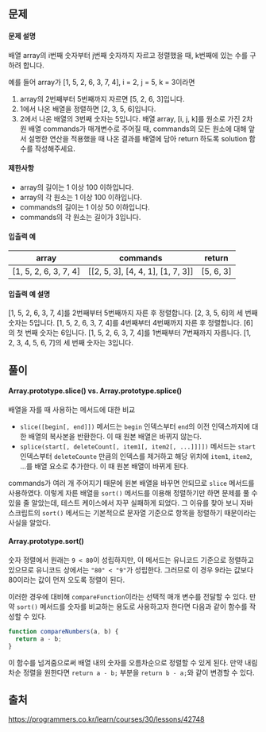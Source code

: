 ## 문제
#### 문제 설명
배열 array의 i번째 숫자부터 j번째 숫자까지 자르고 정렬했을 때, k번째에 있는 수를 구하려 합니다.

예를 들어 array가 [1, 5, 2, 6, 3, 7, 4], i = 2, j = 5, k = 3이라면

1. array의 2번째부터 5번째까지 자르면 [5, 2, 6, 3]입니다.
2. 1에서 나온 배열을 정렬하면 [2, 3, 5, 6]입니다.
3. 2에서 나온 배열의 3번째 숫자는 5입니다.
배열 array, [i, j, k]를 원소로 가진 2차원 배열 commands가 매개변수로 주어질 때, commands의 모든 원소에 대해 앞서 설명한 연산을 적용했을 때 나온 결과를 배열에 담아 return 하도록 solution 함수를 작성해주세요.

#### 제한사항
- array의 길이는 1 이상 100 이하입니다.
- array의 각 원소는 1 이상 100 이하입니다.
- commands의 길이는 1 이상 50 이하입니다.
- commands의 각 원소는 길이가 3입니다.

#### 입출력 예
| array |	commands |	return |
|:-:|:-:|:-:|
| [1, 5, 2, 6, 3, 7, 4] |	[[2, 5, 3], [4, 4, 1], [1, 7, 3]] |	[5, 6, 3] |

#### 입출력 예 설명
[1, 5, 2, 6, 3, 7, 4]를 2번째부터 5번째까지 자른 후 정렬합니다. [2, 3, 5, 6]의 세 번째 숫자는 5입니다.
[1, 5, 2, 6, 3, 7, 4]를 4번째부터 4번째까지 자른 후 정렬합니다. [6]의 첫 번째 숫자는 6입니다.
[1, 5, 2, 6, 3, 7, 4]를 1번째부터 7번째까지 자릅니다. [1, 2, 3, 4, 5, 6, 7]의 세 번째 숫자는 3입니다.

## 풀이
#### Array.prototype.slice() vs. Array.prototype.splice()
배열을 자를 때 사용하는 메서드에 대한 비교
- `slice([begin[, end]])` 메서드는 `begin` 인덱스부터 `end`의 이전 인덱스까지에 대한 배열의 복사본을 반환한다. 이 때 원본 배열은 바뀌지 않는다.
- `splice(start[, deleteCount[, item1[, item2[, ...]]]])` 메서드는 `start` 인덱스부터 `deleteCounte` 만큼의 인덱스를 제거하고 해당 위치에 `item1`, `item2`, ...를 배열 요소로 추가한다. 이 때 원본 배열이 바뀌게 된다.

commands가 여러 개 주어지기 때문에 원본 배열을 바꾸면 안되므로 `slice` 메서드를 사용하였다.
이렇게 자른 배열을 `sort()` 메서드를 이용해 정렬하기만 하면 문제를 풀 수 있을 줄 알았는데, 테스트 케이스에서 자꾸 실패하게 되었다. 그 이유를 찾아 보니 자바스크립트의 `sort()` 메서드는 기본적으로 문자열 기준으로 항목을 정렬하기 때문이라는 사실을 알았다.

#### Array.prototype.sort()
숫자 정렬에서 원래는 `9 < 80`이 성립하지만, 이 메서드는 유니코드 기준으로 정렬하고 있으므로 유니코드 상에서는 `"80" < "9"`가 성립한다. 그러므로 이 경우 9라는 값보다 80이라는 값이 먼저 오도록 정렬이 된다.

이러한 경우에 대비해 `compareFunction`이라는 선택적 매개 변수를 전달할 수 있다. 만약 `sort()` 메서드를 숫자를 비교하는 용도로 사용하고자 한다면 다음과 같이 함수를 작성할 수 있다.
``` js
function compareNumbers(a, b) {
  return a - b;
}
```
이 함수를 넘겨줌으로써 배열 내의 숫자를 오름차순으로 정렬할 수 있게 된다. 만약 내림차순 정렬을 원한다면 `return a - b;` 부분을 `return b - a;`와 같이 변경할 수 있다.

## 출처
https://programmers.co.kr/learn/courses/30/lessons/42748

